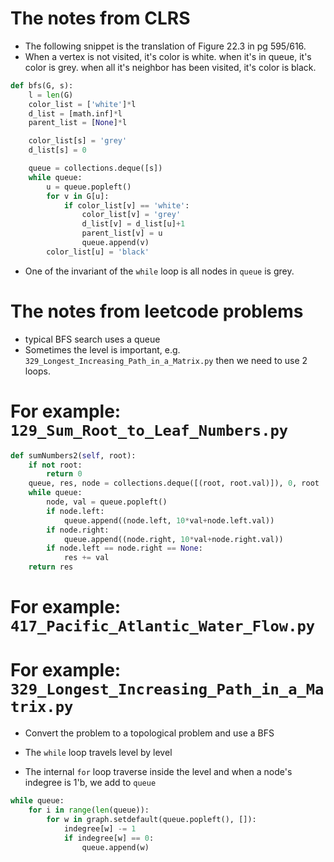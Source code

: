 
# The notes from CLRS

* The following snippet is the translation of Figure 22.3 in pg 595/616.
* When a vertex is not visited, it's color is white.
  when it's in queue, it's color is grey.
  when all it's neighbor has been visited, it's color is black.

```python
def bfs(G, s):
    l = len(G)
    color_list = ['white']*l
    d_list = [math.inf]*l
    parent_list = [None]*l

    color_list[s] = 'grey'
    d_list[s] = 0

    queue = collections.deque([s])
    while queue:
        u = queue.popleft()
        for v in G[u]:
            if color_list[v] == 'white':
                color_list[v] = 'grey'
                d_list[v] = d_list[u]+1
                parent_list[v] = u
                queue.append(v)
        color_list[u] = 'black'
```

* One of the invariant of the `while` loop is all nodes in `queue` is grey.

# The notes from leetcode problems

* typical BFS search uses a queue
* Sometimes the level is important, e.g. `329_Longest_Increasing_Path_in_a_Matrix.py`
  then we need to use 2 loops.

# For example: `129_Sum_Root_to_Leaf_Numbers.py`
```python
def sumNumbers2(self, root):
    if not root:
        return 0
    queue, res, node = collections.deque([(root, root.val)]), 0, root
    while queue:
        node, val = queue.popleft()
        if node.left:
            queue.append((node.left, 10*val+node.left.val))
        if node.right:
            queue.append((node.right, 10*val+node.right.val))
        if node.left == node.right == None:
            res += val
    return res
```

# For example: `417_Pacific_Atlantic_Water_Flow.py`

# For example: `329_Longest_Increasing_Path_in_a_Matrix.py`

* Convert the problem to a topological problem and use a BFS

* The `while` loop travels level by level
* The internal `for` loop traverse inside the level
  and when a node's indegree is 1'b, we add to `queue`

```python
while queue:
    for i in range(len(queue)):
        for w in graph.setdefault(queue.popleft(), []):
            indegree[w] -= 1
            if indegree[w] == 0:
                queue.append(w)
```
